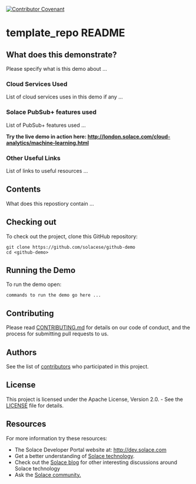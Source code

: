 [![Contributor Covenant](https://img.shields.io/badge/Contributor%20Covenant-v2.0%20adopted-ff69b4.svg)](code_of_conduct.md)

# template_repo README

## What does this demonstrate?
Please specify what is this demo about ...

### Cloud Services Used
List of cloud services uses in this demo if any ...

  
### Solace PubSub+ features used
List of PubSub+ features used ...

**Try the live demo in action here:
http://london.solace.com/cloud-analytics/machine-learning.html**

### Other Useful Links
List of links to useful resources ...


## Contents

What does this repostiory contain ...


## Checking out

To check out the project, clone this GitHub repository:

```
git clone https://github.com/solacese/github-demo
cd <github-demo>
```

## Running the Demo

To run the demo open:

```
commands to run the demo go here ...
```

## Contributing

Please read [CONTRIBUTING.md](CONTRIBUTING.md) for details on our code of conduct, and the process for submitting pull requests to us.

## Authors

See the list of [contributors](https://github.com/solacese/<github-repo>/graphs/contributors) who participated in this project.

## License

This project is licensed under the Apache License, Version 2.0. - See the [LICENSE](LICENSE) file for details.

## Resources

For more information try these resources:

- The Solace Developer Portal website at: http://dev.solace.com
- Get a better understanding of [Solace technology](http://dev.solace.com/tech/).
- Check out the [Solace blog](http://dev.solace.com/blog/) for other interesting discussions around Solace technology
- Ask the [Solace community.](http://dev.solace.com/community/)


